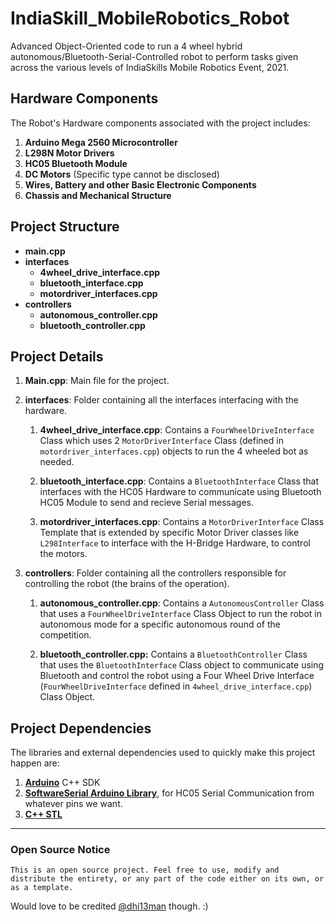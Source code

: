 # IndiaSkill_MobileRobotics_Robot

Advanced Object-Oriented code to run a 4 wheel hybrid autonomous/Bluetooth-Serial-Controlled robot to perform tasks given across the various levels of IndiaSkills Mobile Robotics Event, 2021.

## Hardware Components

The Robot's Hardware components associated with the project includes:

1. **Arduino Mega 2560 Microcontroller**
2. **L298N Motor Drivers**
3. **HC05 Bluetooth Module**
4. **DC Motors** (Specific type cannot be disclosed)
5. **Wires, Battery and other Basic Electronic Components**
6. **Chassis and Mechanical Structure**

## Project Structure

- **main.cpp**
- **interfaces**
  - **4wheel_drive_interface.cpp**
  - **bluetooth_interface.cpp**
  - **motordriver_interfaces.cpp**
- **controllers**
  - **autonomous_controller.cpp**
  - **bluetooth_controller.cpp**

## Project Details

1. **Main.cpp**: Main file for the project.
2. **interfaces**: Folder containing all the interfaces interfacing with the hardware.
   1. **4wheel_drive_interface.cpp**: Contains a `FourWheelDriveInterface` Class which uses 2 `MotorDriverInterface` Class (defined in `motordriver_interfaces.cpp`) objects to run the 4 wheeled bot as needed.

   2. **bluetooth_interface.cpp**: Contains a `BluetoothInterface` Class that interfaces with the HC05 Hardware to communicate using Bluetooth HC05 Module to send and recieve Serial messages.

   3. **motordriver_interfaces.cpp**: Contains a `MotorDriverInterface` Class Template that is extended by specific Motor Driver classes like `L298Interface` to interface with the H-Bridge Hardware, to control the motors.

3. **controllers**: Folder containing all the controllers responsible for controlling the robot (the brains of the operation).
   1. **autonomous_controller.cpp**: Contains a `AutonomousController` Class that uses a `FourWheelDriveInterface` Class Object to run the robot in autonomous mode for a specific autonomous round of the competition.

   2. **bluetooth_controller.cpp:** Contains a `BluetoothController` Class that uses the `BluetoothInterface` Class object to communicate using Bluetooth and control the robot using a Four Wheel Drive Interface (`FourWheelDriveInterface` defined in `4wheel_drive_interface.cpp`) Class Object.

## Project Dependencies

The libraries and external dependencies used to quickly make this project happen are:

1. **[Arduino](https://www.arduino.cc/)** C++ SDK
2. **[SoftwareSerial Arduino Library](https://www.arduino.cc/en/Reference.SoftwareSerial)**, for HC05 Serial Communication from whatever pins we want.
3. **[C++ STL](https://en.cppreference.com/w/cpp/header/cstddef)**

---

### Open Source Notice

    This is an open source project. Feel free to use, modify and distribute the entirety, or any part of the code either on its own, or as a template.

Would love to be credited [@dhi13man](https://www.github.com/dhi13man) though. :)
